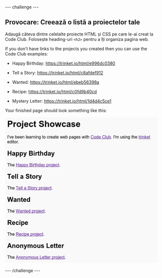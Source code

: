 \--- challenge \---

## Provocare: Creează o listă a proiectelor tale

Adaugă câteva dintre celelalte proiecte HTML și CSS pe care le-ai creat la Code Club. Folosește heading-uri `<h2>` pentru a îți organiza pagina web.

If you don't have links to the projects you created then you can use the Code Club examples:

+ Happy Birthday: <https://trinket.io/html/e996dc0380>

+ Tell a Story: <https://trinket.io/html/c8afdef912>

+ Wanted: <https://trinket.io/html/ebeb56398a>

+ Recipe: <https://trinket.io/html/c0fd9b40cd>

+ Mystery Letter: <https://trinket.io/html/1d4d4c5ce1>

Your finished page should look something like this:

![screenshot](images/showcase-h2-projects.png)

\--- /challenge \---